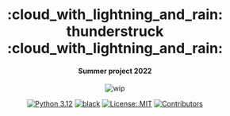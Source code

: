 <h1 align="center">
:cloud_with_lightning_and_rain: thunderstruck :cloud_with_lightning_and_rain:
</h1>
<h4 align="center">
 Summer project 2022
</h4>

<p align="center">
  <img src="https://img.shields.io/badge/wip-%20%F0%9F%9A%A7%20under%20construction%20%F0%9F%9A%A7-yellow"
       alt="wip">
</p>

<p align="center">
<a href="https://www.python.org/downloads/">
<img src="https://img.shields.io/badge/python-3.10-blue.svg"
     alt="Python 3.12"></a>
<a href="https://github.com/psf/black">
<img src="https://img.shields.io/badge/code%20style-black-000000.svg"
     alt="black"></a>
<a href="LICENSE">
<img src="https://img.shields.io/badge/license-MIT-green.svg"
     alt="License: MIT"></a>

<a href="https://github.com/dennissergeev/thunderstruck/graphs/contributors">
  <img src="https://img.shields.io/github/contributors/dennissergeev/thunderstruck"
       alt="Contributors">
</a>
</p>

